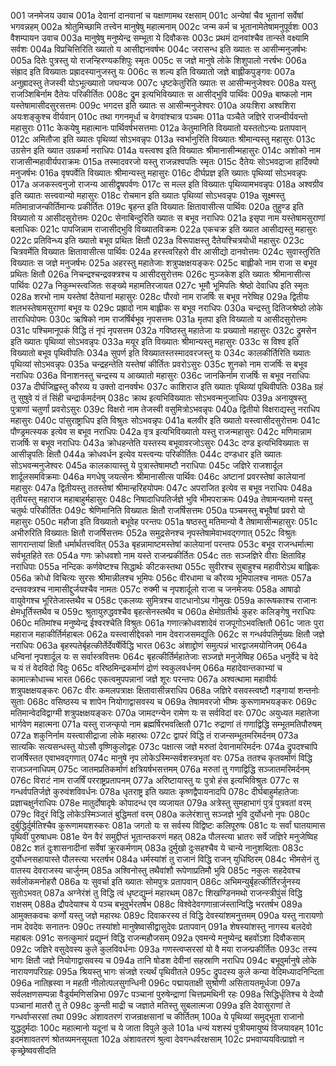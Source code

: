 001  	जनमेजय उवाच
001a	देवानां दानवानां च यक्षाणामथ रक्षसाम्
001c	अन्येषां चैव भूतानां सर्वेषां भगवन्नहम्
002a	श्रोतुमिच्छामि तत्त्वेन मानुषेषु महात्मनाम्
002c	जन्म कर्म च भूतानामेतेषामनुपूर्वशः
003  	वैशम्पायन उवाच
003a	मानुषेषु मनुष्येन्द्र सम्भूता ये दिवौकसः
003c	प्रथमं दानवांश्चैव तान्स्ते वक्ष्यामि सर्वशः
004a	विप्रचित्तिरिति ख्यातो य आसीद्दानवर्षभः
004c	जरासन्ध इति ख्यातः स आसीन्मनुजर्षभः
005a	दितेः पुत्रस्तु यो राजन्हिरण्यकशिपुः स्मृतः
005c	स जज्ञे मानुषे लोके शिशुपालो नरर्षभः
006a	संह्राद इति विख्यातः प्रह्रादस्यानुजस्तु यः
006c	स शल्य इति विख्यातो जज्ञे बाह्लीकपुङ्गवः
007a	अनुह्रादस्तु तेजस्वी योऽभूत्ख्यातो जघन्यजः
007c	धृष्टकेतुरिति ख्यातः स आसीन्मनुजेश्वरः
008a	यस्तु राजञ्शिबिर्नाम दैतेयः परिकीर्तितः
008c	द्रुम इत्यभिविख्यातः स आसीद्भुवि पार्थिवः
009a	बाष्कलो नाम यस्तेषामासीदसुरसत्तमः
009c	भगदत्त इति ख्यातः स आसीन्मनुजेश्वरः
010a	अयःशिरा अश्वशिरा अयःशङ्कुश्च वीर्यवान्
010c	तथा गगनमूर्धा च वेगवांश्चात्र पञ्चमः
011a	पञ्चैते जज्ञिरे राजन्वीर्यवन्तो महासुराः
011c	केकयेषु महात्मानः पार्थिवर्षभसत्तमाः
012a	केतुमानिति विख्यातो यस्ततोऽन्यः प्रतापवान्
012c	अमितौजा इति ख्यातः पृथिव्यां सोऽभवन्नृपः
013a	स्वर्भानुरिति विख्यातः श्रीमान्यस्तु महासुरः
013c	उग्रसेन इति ख्यात उग्रकर्मा नराधिपः
014a	यस्त्वश्व इति विख्यातः श्रीमानासीन्महासुरः
014c	अशोको नाम राजासीन्महावीर्यपराक्रमः
015a	तस्मादवरजो यस्तु राजन्नश्वपतिः स्मृतः
015c	दैतेयः सोऽभवद्राजा हार्दिक्यो मनुजर्षभः
016a	वृषपर्वेति विख्यातः श्रीमान्यस्तु महासुरः
016c	दीर्घप्रज्ञ इति ख्यातः पृथिव्यां सोऽभवन्नृपः
017a	अजकस्त्वनुजो राजन्य आसीद्वृषपर्वणः
017c	स मल्ल इति विख्यातः पृथिव्यामभवन्नृपः
018a	अश्वग्रीव इति ख्यातः सत्त्ववान्यो महासुरः
018c	रोचमान इति ख्यातः पृथिव्यां सोऽभवन्नृपः
019a	सूक्ष्मस्तु मतिमान्राजन्कीर्तिमान्यः प्रकीर्तितः
019c	बृहन्त इति विख्यातः क्षितावासीत्स पार्थिवः
020a	तुहुण्ड इति विख्यातो य आसीदसुरोत्तमः
020c	सेनाबिन्दुरिति ख्यातः स बभूव नराधिपः
021a	इसृपा नाम यस्तेषामसुराणां बलाधिकः
021c	पापजिन्नाम राजासीद्भुवि विख्यातविक्रमः
022a	एकचक्र इति ख्यात आसीद्यस्तु महासुरः
022c	प्रतिविन्ध्य इति ख्यातो बभूव प्रथितः क्षितौ
023a	विरूपाक्षस्तु दैतेयश्चित्रयोधी महासुरः
023c	चित्रवर्मेति विख्यातः क्षितावासीत्स पार्थिवः
024a	हरस्त्वरिहरो वीर आसीद्यो दानवोत्तमः
024c	सुवास्तुरिति विख्यातः स जज्ञे मनुजर्षभः
025a	अहरस्तु महातेजाः शत्रुपक्षक्षयङ्करः
025c	बाह्लीको नाम राजा स बभूव प्रथितः क्षितौ
026a	निचन्द्रश्चन्द्रवक्त्रश्च य आसीदसुरोत्तमः
026c	मुञ्जकेश इति ख्यातः श्रीमानासीत्स पार्थिवः
027a	निकुम्भस्त्वजितः सङ्ख्ये महामतिरजायत
027c	भूमौ भूमिपतिः श्रेष्ठो देवाधिप इति स्मृतः
028a	शरभो नाम यस्तेषां दैतेयानां महासुरः
028c	पौरवो नाम राजर्षिः स बभूव नरेष्विह
029a	द्वितीयः शलभस्तेषामसुराणां बभूव यः
029c	प्रह्रादो नाम बाह्लीकः स बभूव नराधिपः
030a	चन्द्रस्तु दितिजश्रेष्ठो लोके ताराधिपोपमः
030c	ऋषिको नाम राजर्षिर्बभूव नृपसत्तमः
031a	मृतपा इति विख्यातो य आसीदसुरोत्तमः
031c	पश्चिमानूपकं विद्धि तं नृपं नृपसत्तम
032a	गविष्ठस्तु महातेजा यः प्रख्यातो महासुरः
032c	द्रुमसेन इति ख्यातः पृथिव्यां सोऽभवन्नृपः
033a	मयूर इति विख्यातः श्रीमान्यस्तु महासुरः
033c	स विश्व इति विख्यातो बभूव पृथिवीपतिः
034a	सुपर्ण इति विख्यातस्तस्मादवरजस्तु यः
034c	कालकीर्तिरिति ख्यातः पृथिव्यां सोऽभवन्नृपः
035a	चन्द्रहन्तेति यस्तेषां कीर्तितः प्रवरोऽसुरः
035c	शुनको नाम राजर्षिः स बभूव नराधिपः
036a	विनाशनस्तु चन्द्रस्य य आख्यातो महासुरः
036c	जानकिर्नाम राजर्षिः स बभूव नराधिपः
037a	दीर्घजिह्वस्तु कौरव्य य उक्तो दानवर्षभः
037c	काशिराज इति ख्यातः पृथिव्यां पृथिवीपतिः
038a	ग्रहं तु सुषुवे यं तं सिंही चन्द्रार्कमर्दनम्
038c	क्राथ इत्यभिविख्यातः सोऽभवन्मनुजाधिपः
039a	अनायुषस्तु पुत्राणां चतुर्णां प्रवरोऽसुरः
039c	विक्षरो नाम तेजस्वी वसुमित्रोऽभवन्नृपः
040a	द्वितीयो विक्षराद्यस्तु नराधिप महासुरः
040c	पांसुराष्ट्राधिप इति विश्रुतः सोऽभवन्नृपः
041a	बलवीर इति ख्यातो यस्त्वासीदसुरोत्तमः
041c	पौण्ड्रमत्स्यक इत्येव स बभूव नराधिपः
042a	वृत्र इत्यभिविख्यातो यस्तु राजन्महासुरः
042c	मणिमान्नाम राजर्षिः स बभूव नराधिपः
043a	क्रोधहन्तेति यस्तस्य बभूवावरजोऽसुरः
043c	दण्ड इत्यभिविख्यातः स आसीन्नृपतिः क्षितौ
044a	क्रोधवर्धन इत्येव यस्त्वन्यः परिकीर्तितः
044c	दण्डधार इति ख्यातः सोऽभवन्मनुजेश्वरः
045a	कालकायास्तु ये पुत्रास्तेषामष्टौ नराधिपाः
045c	जज्ञिरे राजशार्दूल शार्दूलसमविक्रमाः
046a	मगधेषु जयत्सेनः श्रीमानासीत्स पार्थिवः
046c	अष्टानां प्रवरस्तेषां कालेयानां महासुरः
047a	द्वितीयस्तु ततस्तेषां श्रीमान्हरिहयोपमः
047c	अपराजित इत्येव स बभूव नराधिपः
048a	तृतीयस्तु महाराज महाबाहुर्महासुरः
048c	निषादाधिपतिर्जज्ञे भुवि भीमपराक्रमः
049a	तेषामन्यतमो यस्तु चतुर्थः परिकीर्तितः
049c	श्रेणिमानिति विख्यातः क्षितौ राजर्षिसत्तमः
050a	पञ्चमस्तु बभूवैषां प्रवरो यो महासुरः
050c	महौजा इति विख्यातो बभूवेह परन्तपः
051a	षष्ठस्तु मतिमान्यो वै तेषामासीन्महासुरः
051c	अभीरुरिति विख्यातः क्षितौ राजर्षिसत्तमः
052a	समुद्रसेनश्च नृपस्तेषामेवाभवद्गणात्
052c	विश्रुतः सागरान्तायां क्षितौ धर्मार्थतत्त्ववित्
053a	बृहन्नामाष्टमस्तेषां कालेयानां परन्तपः
053c	बभूव राजन्धर्मात्मा सर्वभूतहिते रतः
054a	गणः क्रोधवशो नाम यस्ते राजन्प्रकीर्तितः
054c	ततः सञ्जज्ञिरे वीराः क्षिताविह नराधिपाः
055a	नन्दिकः कर्णवेष्टश्च सिद्धार्थः कीटकस्तथा
055c	सुवीरश्च सुबाहुश्च महावीरोऽथ बाह्लिकः
056a	क्रोधो विचित्यः सुरसः श्रीमान्नीलश्च भूमिपः
056c	वीरधामा च कौरव्य भूमिपालश्च नामतः
057a	दन्तवक्त्रश्च नामासीद्दुर्जयश्चैव नामतः
057c	रुक्मी च नृपशार्दूलो राजा च जनमेजयः
058a	आषाढो वायुवेगश्च भूरितेजास्तथैव च
058c	एकलव्यः सुमित्रश्च वाटधानोऽथ गोमुखः
059a	कारूषकाश्च राजानः क्षेमधूर्तिस्तथैव च
059c	श्रुतायुरुद्धवश्चैव बृहत्सेनस्तथैव च
060a	क्षेमोग्रतीर्थः कुहरः कलिङ्गेषु नराधिपः
060c	मतिमांश्च मनुष्येन्द्र ईश्वरश्चेति विश्रुतः
061a	गणात्क्रोधवशादेवं राजपूगोऽभवत्क्षितौ
061c	जातः पुरा महाराज महाकीर्तिर्महाबलः
062a	यस्त्वासीद्देवको नाम देवराजसमद्युतिः
062c	स गन्धर्वपतिर्मुख्यः क्षितौ जज्ञे नराधिपः
063a	बृहस्पतेर्बृहत्कीर्तेर्देवर्षेर्विद्धि भारत
063c	अंशाद्द्रोणं समुत्पन्नं भारद्वाजमयोनिजम्
064a	धन्विनां नृपशार्दूल यः स सर्वास्त्रवित्तमः
064c	बृहत्कीर्तिर्महातेजाः सञ्जज्ञे मनुजेष्विह
065a	धनुर्वेदे च वेदे च यं तं वेदविदो विदुः
065c	वरिष्ठमिन्द्रकर्माणं द्रोणं स्वकुलवर्धनम्
066a	महादेवान्तकाभ्यां च कामात्क्रोधाच्च भारत
066c	एकत्वमुपपन्नानां जज्ञे शूरः परन्तपः
067a	अश्वत्थामा महावीर्यः शत्रुपक्षक्षयङ्करः
067c	वीरः कमलपत्राक्षः क्षितावासीन्नराधिप
068a	जज्ञिरे वसवस्त्वष्टौ गङ्गायां शन्तनोः सुताः
068c	वसिष्ठस्य च शापेन नियोगाद्वासवस्य च
069a	तेषामवरजो भीष्मः कुरूणामभयङ्करः
069c	मतिमान्वेदविद्वाग्मी शत्रुपक्षक्षयङ्करः
070a	जामदग्न्येन रामेण यः स सर्वविदां वरः
070c	अयुध्यत महातेजा भार्गवेण महात्मना
071a	यस्तु राजन्कृपो नाम ब्रह्मर्षिरभवत्क्षितौ
071c	रुद्राणां तं गणाद्विद्धि सम्भूतमतिपौरुषम्
072a	शकुनिर्नाम यस्त्वासीद्राजा लोके महारथः
072c	द्वापरं विद्धि तं राजन्सम्भूतमरिमर्दनम्
073a	सात्यकिः सत्यसन्धस्तु योऽसौ वृष्णिकुलोद्वहः
073c	पक्षात्स जज्ञे मरुतां देवानामरिमर्दनः
074a	द्रुपदश्चापि राजर्षिस्तत एवाभवद्गणात्
074c	मानुषे नृप लोकेऽस्मिन्सर्वशस्त्रभृतां वरः
075a	ततश्च कृतवर्माणं विद्धि राजञ्जनाधिपम्
075c	जातमप्रतिकर्माणं क्षत्रियर्षभसत्तमम्
076a	मरुतां तु गणाद्विद्धि सञ्जातमरिमर्दनम्
076c	विराटं नाम राजर्षिं परराष्ट्रप्रतापनम्
077a	अरिष्टायास्तु यः पुत्रो हंस इत्यभिविश्रुतः
077c	स गन्धर्वपतिर्जज्ञे कुरुवंशविवर्धनः
078a	धृतराष्ट्र इति ख्यातः कृष्णद्वैपायनादपि
078c	दीर्घबाहुर्महातेजाः प्रज्ञाचक्षुर्नराधिपः
078e 	मातुर्दोषादृषेः कोपादन्ध एव व्यजायत
079a	अत्रेस्तु सुमहाभागं पुत्रं पुत्रवतां वरम्
079c	विदुरं विद्धि लोकेऽस्मिञ्जातं बुद्धिमतां वरम्
080a	कलेरंशात्तु सञ्जज्ञे भुवि दुर्योधनो नृपः
080c	दुर्बुद्धिर्दुर्मतिश्चैव कुरूणामयशस्करः
081a	जगतो यः स सर्वस्य विद्विष्टः कलिपूरुषः
081c	यः सर्वां घातयामास पृथिवीं पुरुषाधमः
081e 	येन वैरं समुद्दीप्तं भूतान्तकरणं महत्
082a	पौलस्त्या भ्रातरः सर्वे जज्ञिरे मनुजेष्विह
082c	शतं दुःशासनादीनां सर्वेषां क्रूरकर्मणाम्
083a	दुर्मुखो दुःसहश्चैव ये चान्ये नानुशब्दिताः
083c	दुर्योधनसहायास्ते पौलस्त्या भरतर्षभ
084a	धर्मस्यांशं तु राजानं विद्धि राजन् युधिष्ठिरम्
084c	भीमसेनं तु वातस्य देवराजस्य चार्जुनम्
085a	अश्विनोस्तु तथैवांशौ रूपेणाप्रतिमौ भुवि
085c	नकुलः सहदेवश्च सर्वलोकमनोहरौ
086a	यः सुवर्चा इति ख्यातः सोमपुत्रः प्रतापवान्
086c	अभिमन्युर्बृहत्कीर्तिरर्जुनस्य सुतोऽभवत्
087a	अग्नेरंशं तु विद्धि त्वं धृष्टद्युम्नं महारथम्
087c	शिखण्डिनमथो राजन्स्त्रीपुंसं विद्धि राक्षसम्
088a	द्रौपदेयाश्च ये पञ्च बभूवुर्भरतर्षभ
088c	विश्वेदेवगणान्राजंस्तान्विद्धि भरतर्षभ
089a	आमुक्तकवचः कर्णो यस्तु जज्ञे महारथः
089c	दिवाकरस्य तं विद्धि देवस्यांशमनुत्तमम्
090a	यस्तु नारायणो नाम देवदेवः सनातनः
090c	तस्यांशो मानुषेष्वासीद्वासुदेवः प्रतापवान्
091a	शेषस्यांशस्तु नागस्य बलदेवो महाबलः
091c	सनत्कुमारं प्रद्युम्नं विद्धि राजन्महौजसम्
092a	एवमन्ये मनुष्येन्द्र बहवोंऽशा दिवौकसाम्
092c	जज्ञिरे वसुदेवस्य कुले कुलविवर्धनाः
093a	गणस्त्वप्सरसां यो वै मया राजन्प्रकीर्तितः
093c	तस्य भागः क्षितौ जज्ञे नियोगाद्वासवस्य च
094a	तानि षोडश देवीनां सहस्राणि नराधिप
094c	बभूवुर्मानुषे लोके नारायणपरिग्रहः
095a	श्रियस्तु भागः संजज्ञे रत्यर्थं पृथिवीतले
095c	द्रुपदस्य कुले कन्या वेदिमध्यादनिन्दिता
096a	नातिह्रस्वा न महती नीलोत्पलसुगन्धिनी
096c	पद्मायताक्षी सुश्रोणी असितायतमूर्धजा
097a	सर्वलक्षणसम्पन्ना वैडूर्यमणिसन्निभा
097c	पञ्चानां पुरुषेन्द्राणां चित्तप्रमथिनी रहः
098a	सिद्धिर्धृतिश्च ये देव्यौ पञ्चानां मातरौ तु ते
098c	कुन्ती माद्री च जज्ञाते मतिस्तु सुबलात्मजा
099a	इति देवासुराणां ते गन्धर्वाप्सरसां तथा
099c	अंशावतरणं राजन्राक्षसानां च कीर्तितम्
100a	ये पृथिव्यां समुद्भूता राजानो युद्धदुर्मदाः
100c	महात्मानो यदूनां च ये जाता विपुले कुले
101a	धन्यं यशस्यं पुत्रीयमायुष्यं विजयावहम्
101c	इदमंशावतरणं श्रोतव्यमनसूयता
102a	अंशावतरणं श्रुत्वा देवगन्धर्वरक्षसाम्
102c	प्रभवाप्ययवित्प्राज्ञो न कृच्छ्रेष्ववसीदति
